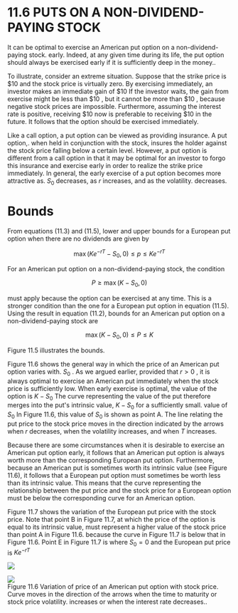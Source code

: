 # 11.6 PUTS ON A NON-DIVIDEND-PAYING STOCK  

It can be optimal to exercise an American put option on a non-dividend-paying stock. early. Indeed, at any given time during its life, the put option should always be exercised early if it is sufficiently deep in the money..  

To illustrate, consider an extreme situation. Suppose that the strike price is $\$10$ and the stock price is virtually zero. By exercising immediately, an investor makes an immediate gain of $\$10$ If the investor waits, the gain from exercise might be less than $\$10$ , but it cannot be more than $\$10$ , because negative stock prices are impossible. Furthermore, assuming the interest rate is positive, receiving $\$10$ now is preferable to receiving $\$10$ in the future. It follows that the option should be exercised immediately.  

Like a call option, a put option can be viewed as providing insurance. A put option,. when held in conjunction with the stock, insures the holder against the stock price falling below a certain level. However, a put option is different from a call option in that it may be optimal for an investor to forgo this insurance and exercise early in order to realize the strike price immediately. In general, the early exercise of a put option becomes more attractive as. $S_{0}$ decreases, as $r$ increases, and as the volatility. decreases.  

# Bounds  

From equations (11.3) and (11.5), lower and upper bounds for a European put option when there are no dividends are given by  

$$
\operatorname*{max}(K e^{-r T}-S_{0},0)\leq p\leq K e^{-r T}
$$  

For an American put option on a non-dividend-paying stock, the condition  

$$
P\ge\operatorname*{max}(K-S_{0},0)
$$  

must apply because the option can be exercised at any time. This is a stronger condition than the one for a European put option in equation (11.5). Using the result in equation (11.2), bounds for an American put option on a non-dividend-paying stock are  

$$
\operatorname*{max}(K-S_{0},0)\leq P\leq K
$$  

Figure 11.5 illustrates the bounds.  

Figure 11.6 shows the general way in which the price of an American put option varies with. $S_{0}$ . As we argued earlier, provided that $r>0$ , it is always optimal to exercise an American put immediately when the stock price is sufficiently low. When early exercise is optimal, the value of the option is $K-S_{0}$ The curve representing the value of the put therefore merges into the put's intrinsic value, $K-S_{0}$ for a sufficiently small. value of $S_{0}$ In Figure 11.6, this value of $S_{0}$ is shown as point A. The line relating the put price to the stock price moves in the direction indicated by the arrows when $r$ decreases, when the volatility increases, and when $T$ increases.  

Because there are some circumstances when it is desirable to exercise an American put option early, it follows that an American put option is always worth more than the corresponding European put option. Furthermore, because an American put is sometimes worth its intrinsic value (see Figure 11.6), it follows that a European put option must sometimes be worth less than its intrinsic value. This means that the curve representing the relationship between the put price and the stock price for a European option must be below the corresponding curve for an American option.  

Figure 11.7 shows the variation of the European put price with the stock price. Note that point B in Figure 11.7, at which the price of the option is equal to its intrinsic value, must represent a higher value of the stock price than point A in Figure 11.6. because the curve in Figure 11.7 is below that in Figure 11.6. Point E in Figure 11.7 is where $S_{0}=0$ and the European put price is $K e^{-r T}$  

![](860cae9ca13b1fde3606b4bb0193c31bc9b24334da43c92b64883158f66093c4.jpg)  

![](b47223ba3958e65a297105e944a71f2f401323f68efc8a9e1c2fafd6a4d20be4.jpg)  
Figure 11.6 Variation of price of an American put option with stock price. Curve moves in the direction of the arrows when the time to maturity or stock price volatility. increases or when the interest rate decreases..  
